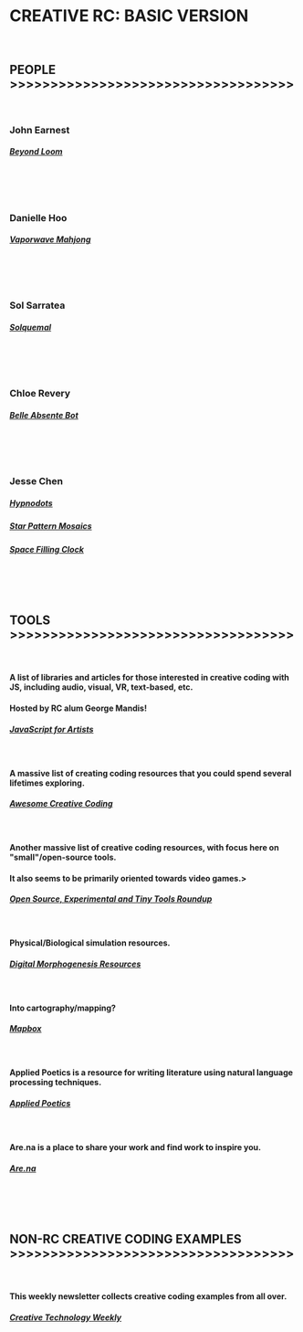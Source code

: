 <!-- Link Template -->
<!-- <br/>
<h4></h4> 
<h5>
  <a href="" target="_blank"></a>
</h5> -->

<h1>CREATIVE RC: BASIC VERSION</h1>
<br/>
<h2>PEOPLE >>>>>>>>>>>>>>>>>>>>>>>>>>>>>>>>>>></h2>
<br/>
<h3>John Earnest</h3>
<h5>
  <a href="http://beyondloom.com/things/index.html" target="_blank">Beyond Loom</a>
</h5>
<br/>
<br/>
<br/>
<h3>Danielle Hoo</h3>
<h5>
  <a href="https://daniellehoo.com/vaporJong/vaporJong.html" target="_blank">Vaporwave Mahjong</a>
</h5>
<br/>
<br/>
<br/>
<h3>Sol Sarratea</h3>
<h5>
  <a href="https://gallery.solquemal.com/" target="_blank">Solquemal</a>
</h5>
<br/>
<br/>
<br/>
<h3>Chloe Revery</h3>
<h5>
  <a href="https://github.com/chloerevery/BelleAbsenteBot" target="_blank">Belle Absente Bot</a>
</h5>
<br/>
<br/>
<br/>
<h3>Jesse Chen</h3>
<h5>
  <a href="https://jessechen.github.io/drowzee/drowzee.html" target="_blank">Hypnodots</a>
</h5>
<h5>
  <a href="https://jessechen.github.io/polypile/polypile.html" target="_blank">Star Pattern Mosaics</a>
</h5>
<h5>
  <a href="https://jessechen.github.io/hilbertime/hilbertime.html" target="_blank">Space Filling Clock</a>
</h5>
<br/>
<br/>
<br/>
<h2>TOOLS >>>>>>>>>>>>>>>>>>>>>>>>>>>>>>>>>>></h2>
<br/>
<h4>A list of libraries and articles for those interested in creative coding with JS, including audio, visual, VR, text-based, etc.</h4>
<h4>Hosted by RC alum George Mandis!</h4>
<h5>
  <a href="https://javascriptforartists.com/" target="_blank">JavaScript for Artists</a>
</h5>
<br/>
<h4>A massive list of creating coding resources that you could spend several lifetimes exploring.</h4> 
<h5>
  <a href="https://github.com/terkelg/awesome-creative-coding" target="_blank">Awesome Creative Coding</a>
</h5>
<br/>
<h4>Another massive list of creative coding resources, with focus here on "small"/open-source tools.</h4> 
<h4>It also seems to be primarily oriented towards video games.>
<h5>
  <a href="https://everest-pipkin.com/teaching/tools.html" target="_blank">Open Source, Experimental and Tiny Tools Roundup</a>
</h5>
<br/>
<h4>Physical/Biological simulation resources.</h4> 
<h5>
  <a href="https://github.com/jasonwebb/morphogenesis-resources" target="_blank">Digital Morphogenesis Resources</a>
</h5>
<br/>
<h4>Into cartography/mapping?</h4> 
<h5>
  <a href="https://mapbox.com/" target="_blank">Mapbox</a>
</h5>
<br/>
<h4>Applied Poetics is a resource for writing literature using natural language processing techniques.</h4> 
<h5>
  <a href="https://www.appliedpoetics.org/" target="_blank">Applied Poetics</a>
</h5>
<br/>

<h4>Are.na is a place to share your work and find work to inspire you.</h4> 
<h5>
  <a href="https://www.are.na/" target="_blank">Are.na</a>
</h5>
<br/>
<br/>
<br/>
<h2>NON-RC CREATIVE CODING EXAMPLES >>>>>>>>>>>>>>>>>>>>>>>>>>>>>>>>>>></h2>
<br/>
<h4>This weekly newsletter collects creative coding examples from all over.</h4> 
<h5>
  <a href="https://us19.campaign-archive.com/home/?u=ac884610ba6fe07f4988a2182&id=ad49a755b1" target="_blank">Creative Technology Weekly</a>
</h5>
